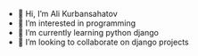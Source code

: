 - 👋 Hi, I’m Ali Kurbansahatov
- 👀 I’m interested in programming
- 🌱 I’m currently learning python django
- 💞️ I’m looking to collaborate on django projects

<!---
alikurbansahatov/alikurbansahatov is a ✨ special ✨ repository because its `README.md` (this file) appears on your GitHub profile.
You can click the Preview link to take a look at your changes.
--->
